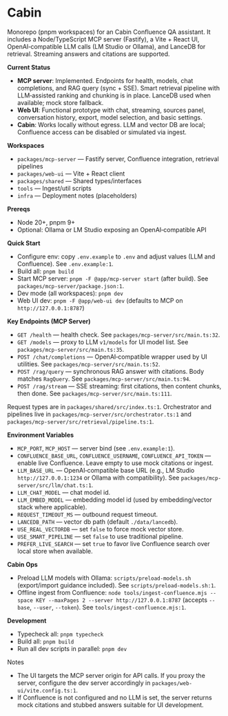# Cabin

Monorepo (pnpm workspaces) for an Cabin Confluence QA assistant. It includes a Node/TypeScript MCP server (Fastify), a Vite + React UI, OpenAI‑compatible LLM calls (LM Studio or Ollama), and LanceDB for retrieval. Streaming answers and citations are supported.

**Current Status**
- **MCP server**: Implemented. Endpoints for health, models, chat completions, and RAG query (sync + SSE). Smart retrieval pipeline with LLM‑assisted ranking and chunking is in place. LanceDB used when available; mock store fallback.
- **Web UI**: Functional prototype with chat, streaming, sources panel, conversation history, export, model selection, and basic settings.
- **Cabin**: Works locally without egress. LLM and vector DB are local; Confluence access can be disabled or simulated via ingest.

**Workspaces**
- `packages/mcp-server` — Fastify server, Confluence integration, retrieval pipelines
- `packages/web-ui` — Vite + React client
- `packages/shared` — Shared types/interfaces
- `tools` — Ingest/util scripts
- `infra` — Deployment notes (placeholders)

**Prereqs**
- Node 20+, pnpm 9+
- Optional: Ollama or LM Studio exposing an OpenAI‑compatible API

**Quick Start**
- Configure env: copy `.env.example` to `.env` and adjust values (LLM and Confluence). See `.env.example:1`.
- Build all: `pnpm build`
- Start MCP server: `pnpm -F @app/mcp-server start` (after build). See `packages/mcp-server/package.json:1`.
- Dev mode (all workspaces): `pnpm dev`
- Web UI dev: `pnpm -F @app/web-ui dev` (defaults to MCP on `http://127.0.0.1:8787`)

**Key Endpoints (MCP Server)**
- `GET /health` — health check. See `packages/mcp-server/src/main.ts:32`.
- `GET /models` — proxy to LLM `v1/models` for UI model list. See `packages/mcp-server/src/main.ts:35`.
- `POST /chat/completions` — OpenAI‑compatible wrapper used by UI utilities. See `packages/mcp-server/src/main.ts:52`.
- `POST /rag/query` — synchronous RAG answer with citations. Body matches `RagQuery`. See `packages/mcp-server/src/main.ts:94`.
- `POST /rag/stream` — SSE streaming: first citations, then content chunks, then done. See `packages/mcp-server/src/main.ts:111`.

Request types are in `packages/shared/src/index.ts:1`. Orchestrator and pipelines live in `packages/mcp-server/src/orchestrator.ts:1` and `packages/mcp-server/src/retrieval/pipeline.ts:1`.

**Environment Variables**
- `MCP_PORT`, `MCP_HOST` — server bind (see `.env.example:1`).
- `CONFLUENCE_BASE_URL`, `CONFLUENCE_USERNAME`, `CONFLUENCE_API_TOKEN` — enable live Confluence. Leave empty to use mock citations or ingest.
- `LLM_BASE_URL` — OpenAI‑compatible base URL (e.g., LM Studio `http://127.0.0.1:1234` or Ollama with compatibility). See `packages/mcp-server/src/llm/chat.ts:1`.
- `LLM_CHAT_MODEL` — chat model id.
- `LLM_EMBED_MODEL` — embedding model id (used by embedding/vector stack where applicable).
- `REQUEST_TIMEOUT_MS` — outbound request timeout.
- `LANCEDB_PATH` — vector db path (default `./data/lancedb`).
- `USE_REAL_VECTORDB` — set `false` to force mock vector store.
- `USE_SMART_PIPELINE` — set `false` to use traditional pipeline.
- `PREFER_LIVE_SEARCH` — set `true` to favor live Confluence search over local store when available.

**Cabin Ops**
- Preload LLM models with Ollama: `scripts/preload-models.sh` (export/import guidance included). See `scripts/preload-models.sh:1`.
- Offline ingest from Confluence: `node tools/ingest-confluence.mjs --space KEY --maxPages 2 --server http://127.0.0.1:8787` (accepts `--base`, `--user`, `--token`). See `tools/ingest-confluence.mjs:1`.

**Development**
- Typecheck all: `pnpm typecheck`
- Build all: `pnpm build`
- Run all dev scripts in parallel: `pnpm dev`

Notes
- The UI targets the MCP server origin for API calls. If you proxy the server, configure the dev server accordingly in `packages/web-ui/vite.config.ts:1`.
- If Confluence is not configured and no LLM is set, the server returns mock citations and stubbed answers suitable for UI development.
